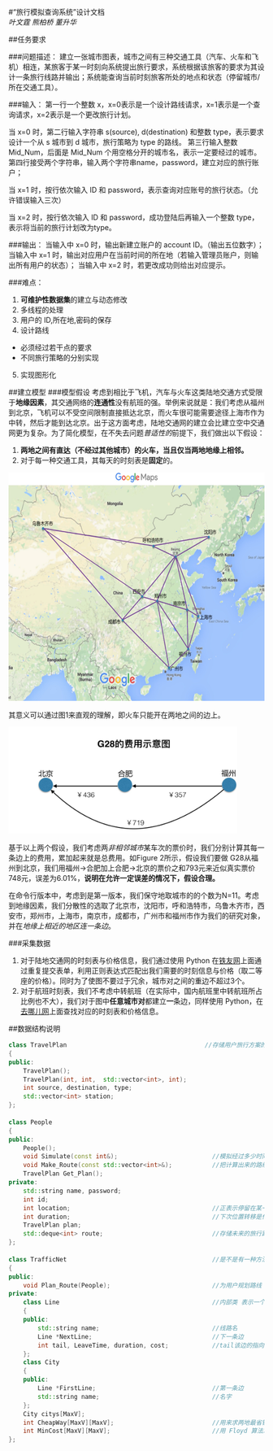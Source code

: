 #“旅行模拟查询系统”设计文档		
*叶文霆 熊柏桥 董升华*
                                   


##任务要求

###问题描述：
建立一张城市图表，城市之间有三种交通工具（汽车、火车和飞机）相连，某旅客于某一时刻向系统提出旅行要求，系统根据该旅客的要求为其设计一条旅行线路并输出；系统能查询当前时刻旅客所处的地点和状态（停留城市/所在交通工具）。


###输入：
第一行一个整数 x，x=0表示是一个设计路线请求，x=1表示是一个查询请求，x=2表示是一个更改旅行计划。

当 x=0 时，第二行输入字符串 s(source), d(destination) 和整数 type，表示要求设计一个从 s 城市到 d 城市，旅行策略为 type 的路线。
第三行输入整数Mid_Num，后面是 Mid_Num 个用空格分开的城市名，表示一定要经过的城市。
第四行接受两个字符串，输入两个字符串name，password，建立对应的旅行账户；

当 x=1 时，按行依次输入 ID 和 password，表示查询对应账号的旅行状态。（允许错误输入三次）

当 x=2 时，按行依次输入 ID 和 password，成功登陆后再输入一个整数 type，表示将当前的旅行计划改为type。

###输出：
当输入中 x=0 时，输出新建立账户的 account ID。（输出五位数字）；
当输入中 x=1 时，输出对应用户在当前时间的所在地（若输入管理员账户，则输出所有用户的状态）；
当输入中 x=2 时，若更改成功则给出对应提示。

###难点：
1. **可维护性数据集**的建立与动态修改
2. 多线程的处理
3. 用户的 ID,所在地,密码的保存
4. 设计路线
  * 必须经过若干点的要求
  * 不同旅行策略的分别实现
5. 实现图形化

##建立模型
###模型假设
考虑到相比于飞机，汽车与火车这类陆地交通方式受限于**地缘因素**，其交通网络的**连通性**没有航班的强。举例来说就是：我们考虑从福州到北京，飞机可以不受空间限制直接抵达北京，而火车很可能需要途径上海市作为中转，然后才能到达北京。出于这方面考虑，陆地交通网的建立会比建立空中交通网更为复杂。为了简化模型，在不失去问题*普适性的*前提下，我们做出以下假设：
1. **两地之间有直达（不经过其他城市）的火车，当且仅当两地地缘上相邻。**
2. 对于每一种交通工具，其每天的时刻表是**固定**的。

<img src="/Picture/figure1.png" width="600" height="450" />

其意义可以通过图1来直观的理解，即火车只能开在两地之间的边上。

<img src="/Picture/figure2.png" width="450" height="210"/>

基于以上两个假设，我们考虑两*非相邻城市*某车次的票价时，我们分别计算其每一条边上的费用，累加起来就是总费用。如Figure 2所示，假设我们要做 G28从福州到北京，我们用福州->合肥加上合肥->北京的票价之和793元来近似真实票价748元，误差为6.01%，**说明在允许一定误差的情况下，假设合理。**

在命令行版本中，考虑到是第一版本，我们保守地取城市的的个数为N=11。考虑到地缘因素，我们分散性的选取了北京市，沈阳市，呼和浩特市，乌鲁木齐市，西安市，郑州市，上海市，南京市，成都市，广州市和福州市作为我们的研究对象，并在*地缘上相近的地区连一条边*。


###采集数据
1. 对于陆地交通网的时刻表与价格信息，我们通过使用 Python 在[铁友网](http://shikebiao.tieyou.com/)上面通过重复提交表单，利用正则表达式匹配出我们需要的时刻信息与价格（取二等座的价格）。同时为了使图不要过于冗余，城市对之间的重边不超过3个。	
2. 对于航班时刻表，我们不考虑中转航班（在实际中，国内航班里中转航班所占比例也不大），我们对于图中**任意城市对**都建立**一**条边，同样使用 Python，在[去哪儿网](http://www.qunar.com/)上面查找对应的时刻表和价格信息。


##数据结构说明
```cpp  
class TravelPlan                                      //存储用户旅行方案的类       
{
public:
    TravelPlan();
    TravelPlan(int, int,  std::vector<int>, int);
    int source, destination, type;
    std::vector<int> station;
};

class People
{
public:
    People();
    void Simulate(const int&);                          //模拟经过多少时间 0 <= time <= 1
    void Make_Route(const std::vector<int>&);           //把计算出来的路线赋值给用户
    TravelPlan Get_Plan();
private:
    std::string name, password;
    int id;
    int location;                                       //正表示停留在某一点上，负表示停留在某条边上 abs()为下标
    int duration;                                       //下次位置转移是什么时候
    TravelPlan plan;
    std::deque<int> route;                              //存储未来的旅行路线，存储元素是边序号
};

class TrafficNet                                        //是不是有一种方法可以让整个程序只有一个实例？？
{
public:
    void Plan_Route(People);                            //为用户规划路线     
private:
    class Line                                          //内部类 表示一个交通线路
    {
    public:
        std::string name;                               //线路名
        Line *NextLine;                                 //下一条边
        int tail, LeaveTime, duration, cost;            //tail该边的指向的点
    };
    class City
    {
    public:
        Line *FirstLine;                                //第一条边
        std::string name;                               //名字
    };
    City citys[MaxV];
    int CheapWay[MaxV][MaxV];                           //用来求两地最省钱的邻接矩阵
    int MinCost[MaxV][MaxV];                            //用 Floyd 算法求出的最省钱路线
};
```

